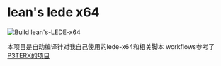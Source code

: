 # lean's lede x64

![Build lean's-LEDE-x64](https://github.com/Rabenda/lean-lede-x64/workflows/Build%20lean's-LEDE-x64/badge.svg)

本项目是自动编译针对我自己使用的lede-x64和相关脚本
workflows参考了[P3TERX的项目](https://github.com/P3TERX/Actions-OpenWrt)

